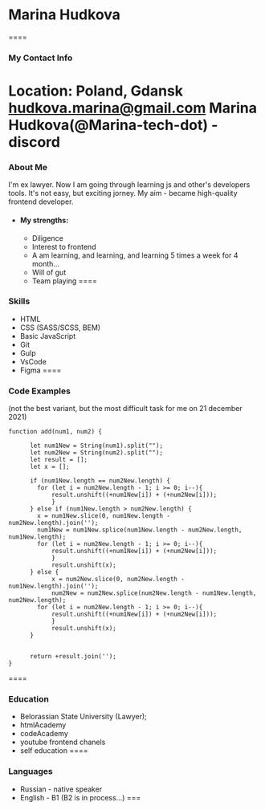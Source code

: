 # Marina Hudkova
====
### My Contact Info
Location: Poland, Gdansk
hudkova.marina@gmail.com
Marina Hudkova(@Marina-teсh-dot) - discord
====
### About Me
I'm ex lawyer.
Now I am going through learning js and other's developers tools. It's not easy, but exciting jorney.
My aim - became high-quality frontend developer.
 * #### My strengths:
    + Diligence
    + Interest to frontend
    + A am learning, and learning, and learning 5 times a week for 4 month...
    + Will of gut
    + Team playing
==== 
### Skills
* HTML
* CSS (SASS/SCSS, BEM)
* Basic JavaScript
* Git
* Gulp
* VsCode
* Figma
====
### Code Examples 
(not the best variant, but the most difficult task for me on 21 december 2021)

    function add(num1, num2) {
  
          let num1New = String(num1).split("");
          let num2New = String(num2).split("");
          let result = [];
          let x = [];
          
          if (num1New.length == num2New.length) {
            for (let i = num2New.length - 1; i >= 0; i--){
                result.unshift((+num1New[i]) + (+num2New[i]));
                }     
          } else if (num1New.length > num2New.length) {
            x = num1New.slice(0, num1New.length - num2New.length).join('');
            num1New = num1New.splice(num1New.length - num2New.length, num1New.length);
            for (let i = num2New.length - 1; i >= 0; i--){
                result.unshift((+num1New[i]) + (+num2New[i]));
                } 
                result.unshift(x);
          } else {
                x = num2New.slice(0, num2New.length - num1New.length).join('');
                num2New = num2New.splice(num2New.length - num1New.length, num2New.length);
            for (let i = num2New.length - 1; i >= 0; i--){
                result.unshift((+num1New[i]) + (+num2New[i]));
                } 
                result.unshift(x);
          }


          return +result.join('');
    }
====
### Education
* Belorassian State University (Lawyer);
* htmlAcademy
* codeAcademy
* youtube frontend chanels
* self education
====
### Languages
* Russian - native speaker
* English - B1 (B2 is in process…)
===

